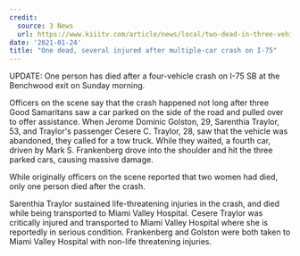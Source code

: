 ```yaml
---
credit:
  source: 3 News
  url: https://www.kiiitv.com/article/news/local/two-dead-in-three-vehicle-crash-in-jim-wells-county/503-652fa77e-0e28-4d78-9952-0787644adbe8
date: '2021-01-24'
title: "One dead, several injured after multiple-car crash on I-75"
---
```

UPDATE: One person has died after a four-vehicle crash on I-75 SB at the Benchwood exit on Sunday morning.

Officers on the scene say that the crash happened not long after three Good Samaritans saw a car parked on the side of the road and pulled over to offer assistance. When Jerome Dominic Golston, 29, Sarenthia Traylor, 53, and Traylor's passenger Cesere C. Traylor, 28, saw that the vehicle was abandoned, they called for a tow truck. While they waited, a fourth car, driven by Mark S. Frankenberg drove into the shoulder and hit the three parked cars, causing massive damage.

While originally officers on the scene reported that two women had died, only one person died after the crash.

Sarenthia Traylor sustained life-threatening injuries in the crash, and died while being transported to Miami Valley Hospital. Cesere Traylor was critically injured and transported to Miami Valley Hospital where she is reportedly in serious condition. Frankenberg and Golston were both taken to Miami Valley Hospital with non-life threatening injuries.
